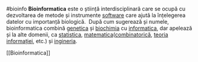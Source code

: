 #bioinfo
**Bioinformatica** este o știință interdisciplinară care se ocupă cu dezvoltarea de metode și instrumente [software](https://ro.wikipedia.org/wiki/Software "Software") care ajută la înțelegerea datelor cu importanță biologică.  După cum sugerează și numele, bioinformatica combină [genetica](https://ro.wikipedia.org/wiki/Genetica "Genetica") și [biochimia](https://ro.wikipedia.org/wiki/Biochimie "Biochimie") cu [informatica](https://ro.wikipedia.org/wiki/Informatic%C4%83 "Informatică"), dar apelează și la alte domenii, ca [statistica](https://ro.wikipedia.org/wiki/Statistic%C4%83 "Statistică"), [matematica](https://ro.wikipedia.org/wiki/Matematic%C4%83 "Matematică")([combinatorică](https://ro.wikipedia.org/wiki/Combinatoric%C4%83 "Combinatorică"), [teoria informației](https://ro.wikipedia.org/wiki/Teoria_informa%C8%9Biei "Teoria informației"), etc.) și [ingineria](https://ro.wikipedia.org/wiki/Inginerie "Inginerie").










[[Bioinformatica]]
